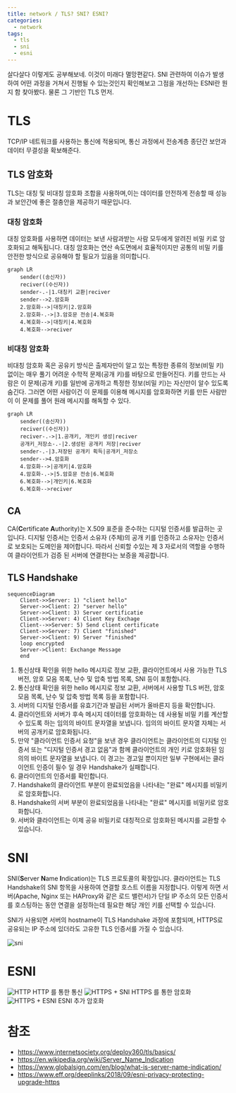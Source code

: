 ```yaml
---
title: network / TLS? SNI? ESNI?
categories: 
  - network
tags: 
  - tls
  - sni
  - esni
---
```

살다살다 이렇게도 공부해보네. 이것이 미래다 멸망편같다. SNI 관련하여 이슈가 발생하여 어떤 과정을 거쳐서 진행될 수 있는것인지 확인해보고 그점을 개선하는 ESNI란 뭔지 함 찾아봤다. 물론 그 기반인 TLS 먼저.

# TLS
TCP/IP 네트워크를 사용하는 통신에 적용되며, 통신 과정에서 전송계층 종단간 보안과 데이터 무결성을 확보해준다.

## TLS 암호화
TLS는 대칭 및 비대칭 암호화 조합을 사용하며,이는 데이터를 안전하게 전송할 때 성능과 보안간에 좋은 절충안을 제공하기 때문입니다.

### 대칭 암호화
대칭 암호화를 사용하면 데이터는 보낸 사람과받는 사람 모두에게 알려진 비밀 키로 암호화되고 해독됩니다. 대칭 암호화는 연산 속도면에서 효율적이지만 공통의 비밀 키를 안전한 방식으로 공유해야 할 필요가 있음을 의미합니다.
```mermaid
graph LR
	sender((송신자))
	reciver((수신자))
	sender-.-|1.대칭키 교환|reciver
	sender-->2.암호화
	2.암호화-->|대칭키|2.암호화
	2.암호화-.->|3.암호문 전송|4.복호화
	4.복호화-->|대칭키|4.복호화
	4.복호화-->reciver
```

### 비대칭 암호화
비대칭 암호화 혹은 공유키 방식은 출제자만이 알고 있는 특정한 종류의 정보(비밀 키) 없이는 매우 풀기 어려운 수학적 문제(공개 키)를 바탕으로 만들어진다. 키를 만드는 사람은 이 문제(공개 키)를 일반에 공개하고 특정한 정보(비밀 키)는 자신만이 알수 있도록 숨긴다. 그러면 어떤 사람이건 이 문제를 이용해 메시지를 암호화하면 키를 만든 사람만이 이 문제를 풀어 원래 메시지를 해독할 수 있다.
```mermaid
graph LR
	sender((송신자))
	reciver((수신자))
	reciver-.->|1.공개키, 개인키 생성|reciver
	공개키_저장소-.-|2.생성된 공개키 저장|reciver
	sender-.-|3.저장된 공개키 획득|공개키_저장소
	sender-->4.암호화
	4.암호화-->|공개키|4.암호화
	4.암호화-.->|5.암호문 전송|6.복호화
	6.복호화-->|개인키|6.복호화
	6.복호화-->reciver
```

## CA
CA(**C**ertificate **A**uthority)는 X.509 표준을 준수하는 디지털 인증서를 발급하는 곳 입니다. 디지털 인증서는 인증서 소유자 (주체)의 공개 키를 인증하고 소유자는 인증서로 보호되는 도메인을 제어합니다. 따라서 신뢰할 수있는 제 3 자로서의 역할을 수행하여 클라이언트가 검증 된 서버에 연결한다는 보증을 제공합니다.

## TLS Handshake
```mermaid
sequenceDiagram
    Client->>Server: 1) "client hello"
    Server->>Client: 2) "server hello"
    Server->>Client: 3) Server certificatie
    Client->>Server: 4) Client Key Exchage
    Client-->>Server: 5) Send client certificate
    Client->>Server: 7) Client "finished"
    Server->>Client: 9) Server "finished"
    loop encrypted
    Server->Client: Exchange Message
    end
```
1.  통신상태 확인을 위한 hello 메시지로 정보 교환, 클라이언트에서 사용 가능한 TLS 버전, 암호 모음 목록, 난수 및 압축 방법 목록, SNI 등이 포함합니다.
2.  통신상태 확인을 위한 hello 메시지로 정보 교환, 서버에서 사용할 TLS 버전, 암호 모음 목록, 난수 및 압축 방법 목록 등을 포함합니다.
3.  서버의 디지털 인증서를 유효기간과 발급된 서버가 올바른지 등을 확인합니다.
4.  클라이언트와 서버가 후속 메시지 데이터를 암호화하는 데 사용될 비밀 키를 계산할 수 있도록 하는 임의의 바이트 문자열을 보냅니다. 임의의 바이트 문자열 자체는 서버의 공개키로 암호화됩니다.
5.  만약 "클라이언트 인증서 요청"을 보낸 경우 클라이언트는 클라이언트의 디지털 인증서 또는 "디지털 인증서 경고 없음"과 함께 클라이언트의 개인 키로 암호화된 임의의 바이트 문자열을 보냅니다. 이 경고는 경고일 뿐이지만 일부 구현에서는 클라이언트 인증이 필수 일 경우 Handshake가 실패합니다.
6.  클라이언트의 인증서를 확인합니다.
7.  Handshake의 클라이언트 부분이 완료되었음을 나타내는 "완료" 메시지를 비밀키로 암호화합니다.
8.  Handshake의 서버 부분이 완료되었음을 나타내는 "완료" 메시지를 비밀키로 암호화합니다.
9.  서버와 클라이언트는 이제 공유 비밀키로 대칭적으로 암호화된 메시지를 교환할 수 있습니다.

 
# SNI
SNI(**S**erver **N**ame **I**ndication)는 TLS 프로토콜의 확장입니다. 클라이언트는 TLS Handshake의 SNI 항목을 사용하여 연결할 호스트 이름을 지정합니다. 이렇게 하면 서버(Apache, Nginx 또는 HAProxy와 같은 로드 밸런서)가 단일 IP 주소의 모든 인증서를 호스팅하는 동안 연결을 설정하는데 필요한 해당 개인 키를 선택할 수 있습니다.

SNI가 사용되면 서버의 hostname이 TLS Handshake 과정에 포함되며, HTTPS로 공유되는 IP 주소에 있더라도 고유한 TLS 인증서를 가질 수 있습니다.

<img src="https://i.imgur.com/qPvgpxA.png" height="" alt="sni"/>

# ESNI

<img src="https://i.imgur.com/4iqZgdh.png" height="" alt="HTTP"/>
HTTP 를 통한 통신
<img src="https://i.imgur.com/woQNeHU.png" height="" alt="HTTPS + SNI"/>
HTTPS 를 통한 암호화
<img src="https://i.imgur.com/60TkGnq.png" height="" alt="HTTPS + ESNI"/>
ESNI 추가 암호화

# 참조
- https://www.internetsociety.org/deploy360/tls/basics/  
- https://en.wikipedia.org/wiki/Server_Name_Indication
- https://www.globalsign.com/en/blog/what-is-server-name-indication/
- https://www.eff.org/deeplinks/2018/09/esni-privacy-protecting-upgrade-https
<!--stackedit_data:
eyJoaXN0b3J5IjpbMTcxNTQ1NTQxNiwxODY1MjAyOTc1LC0yMD
I4NTMxNzYzLC0xNzg1NjA5MzM0LDQ4NzM1NzE2OSwtMjA4OTg3
MjU1OSwxNDU1MzEwODE5LC03NTAzMzY2ODUsLTE0NzA3MzI4OD
IsLTc1MzczMzg3LC0yMzE1NDcxNzZdfQ==
-->